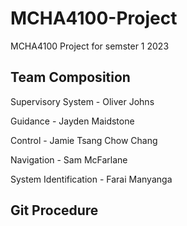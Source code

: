# MCHA4100-Project
MCHA4100 Project for semster 1 2023

## Team Composition
Supervisory System - Oliver Johns

Guidance - Jayden Maidstone

Control - Jamie Tsang Chow Chang

Navigation - Sam McFarlane

System Identification - Farai Manyanga

## Git Procedure

